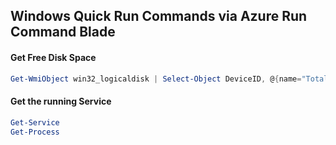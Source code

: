 ## Windows Quick Run Commands via Azure Run Command Blade

#### Get Free Disk Space

```powershell
Get-WmiObject win32_logicaldisk | Select-Object DeviceID, @{name="Total Size(GB)";expression={$_.Size / 1GB -as [int]}}, @{name="FreeSpace(GB)";expression={$_.FreeSpace / 1GB -as [int]}}
```

#### Get the running Service

```powershell
Get-Service
Get-Process
```
